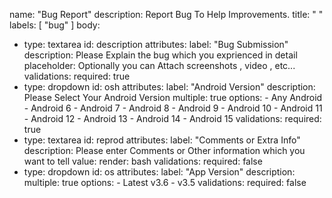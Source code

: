 name: "Bug Report"
description: Report Bug To Help Improvements.
title: "‎ "
labels: [
  "bug"
]
body:
  - type: textarea
    id: description
    attributes:
      label: "Bug Submission"
      description: Please Explain the bug which you exprienced in detail
      placeholder: Optionally you can Attach screenshots , video , etc...
    validations:
      required: true
  - type: dropdown
    id: osh
    attributes:
      label: "Android Version"
      description: Please Select Your Android Version
      multiple: true
      options:
        - Any Android
        - Android 6
        - Android 7
        - Android 8
        - Android 9
        - Android 10
        - Android 11
        - Android 12
        - Android 13
        - Android 14
        - Android 15
    validations:
      required: true
  - type: textarea
    id: reprod
    attributes:
      label: "Comments or Extra Info"
      description: Please enter Comments or Other information which you want to tell
      value: 
      render: bash
    validations:
      required: false
  - type: dropdown
    id: os
    attributes:
      label: "App Version"
      description: 
      multiple: true
      options:
        - Latest v3.6
        - v3.5
    validations:
      required: false